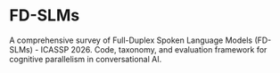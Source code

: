 # FD-SLMs
A comprehensive survey of Full-Duplex Spoken Language Models (FD-SLMs) - ICASSP 2026. Code, taxonomy, and evaluation framework for cognitive parallelism in conversational AI.

